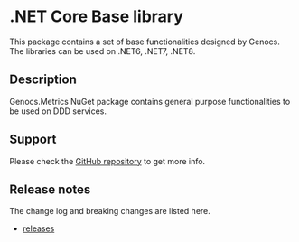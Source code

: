 # .NET Core Base library

This package contains a set of base functionalities designed by Genocs.
The libraries can be used on .NET6, .NET7, .NET8.


## Description

Genocs.Metrics NuGet package contains general purpose functionalities to be used on DDD services.

## Support

Please check the [GitHub repository](https://github.com/Genocs/genocs-library) to get more info.


## Release notes

The change log and breaking changes are listed here.

- [releases](https://github.com/Genocs/genocs-library/releases)
